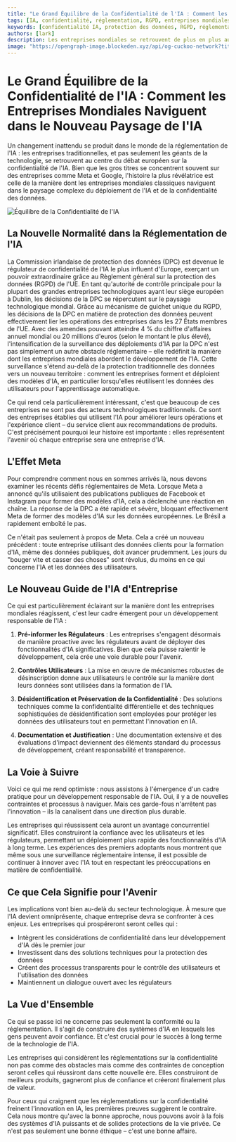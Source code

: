 ```yaml
---
title: "Le Grand Équilibre de la Confidentialité de l'IA : Comment les Entreprises Mondiales Naviguent dans le Nouveau Paysage de l'IA"
tags: [IA, confidentialité, réglementation, RGPD, entreprises mondiales]
keywords: [confidentialité IA, protection des données, RGPD, réglementation IA, stratégies IA des entreprises]
authors: [lark]
description: Les entreprises mondiales se retrouvent de plus en plus au cœur des débats sur la confidentialité de l'IA, naviguant dans des réglementations complexes comme le RGPD. Cet article explore comment ces entreprises adaptent leurs stratégies d'IA pour équilibrer innovation et protection des données.
image: "https://opengraph-image.blockeden.xyz/api/og-cuckoo-network?title=Le%20Grand%20%C3%89quilibre%20de%20la%20Confidentialit%C3%A9%20de%20l%27IA%20%3A%20Comment%20les%20Entreprises%20Mondiales%20Naviguent%20dans%20le%20Nouveau%20Paysage%20de%20l%27IA"
---
```


# Le Grand Équilibre de la Confidentialité de l'IA : Comment les Entreprises Mondiales Naviguent dans le Nouveau Paysage de l'IA

Un changement inattendu se produit dans le monde de la réglementation de l'IA : les entreprises traditionnelles, et pas seulement les géants de la technologie, se retrouvent au centre du débat européen sur la confidentialité de l'IA. Bien que les gros titres se concentrent souvent sur des entreprises comme Meta et Google, l'histoire la plus révélatrice est celle de la manière dont les entreprises mondiales classiques naviguent dans le paysage complexe du déploiement de l'IA et de la confidentialité des données.

![Équilibre de la Confidentialité de l'IA](https://opengraph-image.blockeden.xyz/api/og-cuckoo-network?title=Le%20Grand%20%C3%89quilibre%20de%20la%20Confidentialit%C3%A9%20de%20l%27IA%20%3A%20Comment%20les%20Entreprises%20Mondiales%20Naviguent%20dans%20le%20Nouveau%20Paysage%20de%20l%27IA)

## La Nouvelle Normalité dans la Réglementation de l'IA

La Commission irlandaise de protection des données (DPC) est devenue le régulateur de confidentialité de l'IA le plus influent d'Europe, exerçant un pouvoir extraordinaire grâce au Règlement général sur la protection des données (RGPD) de l'UE. En tant qu'autorité de contrôle principale pour la plupart des grandes entreprises technologiques ayant leur siège européen à Dublin, les décisions de la DPC se répercutent sur le paysage technologique mondial. Grâce au mécanisme de guichet unique du RGPD, les décisions de la DPC en matière de protection des données peuvent effectivement lier les opérations des entreprises dans les 27 États membres de l'UE. Avec des amendes pouvant atteindre 4 % du chiffre d'affaires annuel mondial ou 20 millions d'euros (selon le montant le plus élevé), l'intensification de la surveillance des déploiements d'IA par la DPC n'est pas simplement un autre obstacle réglementaire – elle redéfinit la manière dont les entreprises mondiales abordent le développement de l'IA. Cette surveillance s'étend au-delà de la protection traditionnelle des données vers un nouveau territoire : comment les entreprises forment et déploient des modèles d'IA, en particulier lorsqu'elles réutilisent les données des utilisateurs pour l'apprentissage automatique.

Ce qui rend cela particulièrement intéressant, c'est que beaucoup de ces entreprises ne sont pas des acteurs technologiques traditionnels. Ce sont des entreprises établies qui utilisent l'IA pour améliorer leurs opérations et l'expérience client – du service client aux recommandations de produits. C'est précisément pourquoi leur histoire est importante : elles représentent l'avenir où chaque entreprise sera une entreprise d'IA.

## L'Effet Meta

Pour comprendre comment nous en sommes arrivés là, nous devons examiner les récents défis réglementaires de Meta. Lorsque Meta a annoncé qu'ils utilisaient des publications publiques de Facebook et Instagram pour former des modèles d'IA, cela a déclenché une réaction en chaîne. La réponse de la DPC a été rapide et sévère, bloquant effectivement Meta de former des modèles d'IA sur les données européennes. Le Brésil a rapidement emboîté le pas.

Ce n'était pas seulement à propos de Meta. Cela a créé un nouveau précédent : toute entreprise utilisant des données clients pour la formation d'IA, même des données publiques, doit avancer prudemment. Les jours du "bouger vite et casser des choses" sont révolus, du moins en ce qui concerne l'IA et les données des utilisateurs.

## Le Nouveau Guide de l'IA d'Entreprise

Ce qui est particulièrement éclairant sur la manière dont les entreprises mondiales réagissent, c'est leur cadre émergent pour un développement responsable de l'IA :

1. **Pré-informer les Régulateurs** : Les entreprises s'engagent désormais de manière proactive avec les régulateurs avant de déployer des fonctionnalités d'IA significatives. Bien que cela puisse ralentir le développement, cela crée une voie durable pour l'avenir.

2. **Contrôles Utilisateurs** : La mise en œuvre de mécanismes robustes de désinscription donne aux utilisateurs le contrôle sur la manière dont leurs données sont utilisées dans la formation de l'IA.

3. **Désidentification et Préservation de la Confidentialité** : Des solutions techniques comme la confidentialité différentielle et des techniques sophistiquées de désidentification sont employées pour protéger les données des utilisateurs tout en permettant l'innovation en IA.

4. **Documentation et Justification** : Une documentation extensive et des évaluations d'impact deviennent des éléments standard du processus de développement, créant responsabilité et transparence.

## La Voie à Suivre

Voici ce qui me rend optimiste : nous assistons à l'émergence d'un cadre pratique pour un développement responsable de l'IA. Oui, il y a de nouvelles contraintes et processus à naviguer. Mais ces garde-fous n'arrêtent pas l'innovation – ils la canalisent dans une direction plus durable.

Les entreprises qui réussissent cela auront un avantage concurrentiel significatif. Elles construiront la confiance avec les utilisateurs et les régulateurs, permettant un déploiement plus rapide des fonctionnalités d'IA à long terme. Les expériences des premiers adoptants nous montrent que même sous une surveillance réglementaire intense, il est possible de continuer à innover avec l'IA tout en respectant les préoccupations en matière de confidentialité.

## Ce que Cela Signifie pour l'Avenir

Les implications vont bien au-delà du secteur technologique. À mesure que l'IA devient omniprésente, chaque entreprise devra se confronter à ces enjeux. Les entreprises qui prospéreront seront celles qui :

- Intègrent les considérations de confidentialité dans leur développement d'IA dès le premier jour
- Investissent dans des solutions techniques pour la protection des données
- Créent des processus transparents pour le contrôle des utilisateurs et l'utilisation des données
- Maintiennent un dialogue ouvert avec les régulateurs

## La Vue d'Ensemble

Ce qui se passe ici ne concerne pas seulement la conformité ou la réglementation. Il s'agit de construire des systèmes d'IA en lesquels les gens peuvent avoir confiance. Et c'est crucial pour le succès à long terme de la technologie de l'IA.

Les entreprises qui considèrent les réglementations sur la confidentialité non pas comme des obstacles mais comme des contraintes de conception seront celles qui réussiront dans cette nouvelle ère. Elles construiront de meilleurs produits, gagneront plus de confiance et créeront finalement plus de valeur.

Pour ceux qui craignent que les réglementations sur la confidentialité freinent l'innovation en IA, les premières preuves suggèrent le contraire. Cela nous montre qu'avec la bonne approche, nous pouvons avoir à la fois des systèmes d'IA puissants et de solides protections de la vie privée. Ce n'est pas seulement une bonne éthique – c'est une bonne affaire.